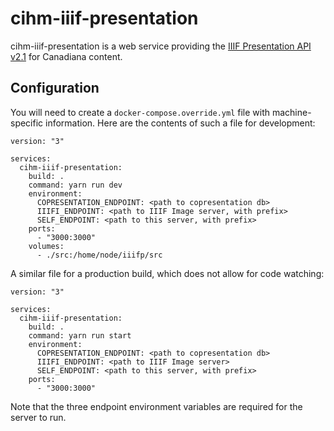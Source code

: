 # cihm-iiif-presentation

cihm-iiif-presentation is a web service providing the [IIIF Presentation API v2.1](http://iiif.io/api/presentation/2.1/) for Canadiana content.

## Configuration

You will need to create a `docker-compose.override.yml` file with machine-specific information. Here are the contents of such a file for development:

    version: "3"

    services:
      cihm-iiif-presentation:
        build: .
        command: yarn run dev
        environment:
          COPRESENTATION_ENDPOINT: <path to copresentation db>
          IIIFI_ENDPOINT: <path to IIIF Image server, with prefix>
          SELF_ENDPOINT: <path to this server, with prefix>
        ports:
          - "3000:3000"
        volumes:
          - ./src:/home/node/iiifp/src

A similar file for a production build, which does not allow for code watching:

    version: "3"

    services:
      cihm-iiif-presentation:
        build: .
        command: yarn run start
        environment:
          COPRESENTATION_ENDPOINT: <path to copresentation db>
          IIIFI_ENDPOINT: <path to IIIF Image server>
          SELF_ENDPOINT: <path to this server, with prefix>
        ports:
          - "3000:3000"

Note that the three endpoint environment variables are required for the server to run.
